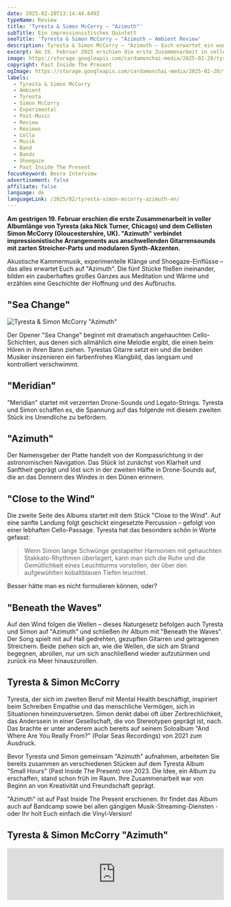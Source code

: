 ```yaml
---
date: 2025-02-20T13:14:44.649Z
typeName: Review
title: 'Tyresta & Simon McCorry – "Azimuth"'
subTitle: Ein impressionistisches Quintett
seoTitle: 'Tyresta & Simon McCorry – "Azimuth – Ambient Review'
description: Tyresta & Simon McCorry – "Azimuth – Euch erwartet ein wunderschönes Album, das Kammermusik, Ambient und Shoegaze verbindet. Jetzt reinhören!
excerpt: Am 19. Februar 2025 erschien die erste Zusammenarbeit in voller Albumlänge von Tyresta (aka Nick Turner, Chicago) und dem Cellisten Simon McCorry (Gloucestershire, UK). "Azimuth" verbindet impressionistische Arrangements aus anschwellenden Gitarrensounds mit zarten Streicher-Parts und modularen Synth-Akzenten.
image: https://storage.googleapis.com/cardamonchai-media/2025-02-20/tyresta-simon-mccorry-azimuth-soundsvegan-com-jpg-imagine-c8c8a8_c0c49f_1024_768/640.webp
copyright: Past Inside The Present
ogImage: https://storage.googleapis.com/cardamonchai-media/2025-02-20/tyresta-simon-mccorry-azimuth-soundsvegan-com-og-jpg-imagine-c8c8a8_b3ba96_1200_628/640.webp
labels:
  - Tyresta & Simon McCorry
  - Ambient
  - Tyresta
  - Simon McCorry
  - Experimental
  - Post-Music
  - Review
  - Reviews
  - Cello
  - Musik
  - Band
  - Bands
  - Shoegaze
  - Past Inside The Present
focusKeyword: Besra Interview
advertisement: false
affiliate: false
language: de
languageLink: /2025/02/tyresta-simon-mccorry-azimuth-en/
---
```


**Am gestrigen 19. Februar erschien die erste Zusammenarbeit in voller Albumlänge von Tyresta (aka Nick Turner, Chicago) und dem Cellisten Simon McCorry (Gloucestershire, UK). "Azimuth" verbindet impressionistische Arrangements aus anschwellenden Gitarrensounds mit zarten Streicher-Parts und modularen Synth-Akzenten.**

Akustische Kammermusik, experimentelle Klänge und Shoegaze-Einflüsse – das alles erwartet Euch auf "Azimuth". Die fünf Stücke fließen ineinander, bilden ein zauberhaftes großes Ganzes aus Meditation und Wärme und erzählen eine Geschichte der Hoffnung und des Aufbruchs.

## "Sea Change"

![Tyresta & Simon McCorry "Azimuth"](https://storage.googleapis.com/cardamonchai-media/2025-02-20/tyresta-simon-mccorry-azimuth-album-artwork-soundsvegan-com-jpg-imagine-d8d8b8_9fad84_700_700/640.webp 'Tyresta & Simon McCorry "Azimuth"')

Der Opener "Sea Change" beginnt mit dramatisch angehauchten Cello-Schichten, aus denen sich allmählich eine Melodie ergibt, die einen beim Hören in ihren Bann ziehen. Tyrestas Gitarre setzt ein und die beiden Musiker inszenieren ein farbenfrohes Klangbild, das langsam und kontrolliert verschwimmt.

## "Meridian"

"Meridian" startet mit verzerrten Drone-Sounds und Legato-Strings. Tyresta und Simon schaffen es, die Spannung auf das folgende mit diesem zweiten Stück ins Unendliche zu befördern.

## "Azimuth"

Der Namensgeber der Platte handelt von der Kompassrichtung in der astronomischen Navigation. Das Stück ist zunächst von Klarheit und Sanftheit geprägt und löst sich in der zweiten Hälfte in Drone-Sounds auf, die an das Donnern des Windes in den Dünen erinnern.

## "Close to the Wind"

Die zweite Seite des Albums startet mit dem Stück "Close to the Wind". Auf eine sanfte Landung folgt geschickt eingesetzte Percussion – gefolgt von einer lebhaften Cello-Passage. Tyresta hat das besonders schön in Worte gefasst:

> Wenn Simon lange Schwünge gestapelter Harmonien mit gehauchten Stakkato-Rhythmen überlagert, kann man sich die Ruhe und die Gemütlichkeit eines Leuchtturms vorstellen, der über den aufgewühlten kobaltblauen Tiefen leuchtet.

Besser hätte man es nicht formulieren können, oder?

## "Beneath the Waves"

Auf den Wind folgen die Wellen – dieses Naturgesetz befolgen auch Tyresta und Simon auf "Azimuth" und schließen ihr Album mit "Beneath the Waves". Der Song spielt mit auf Hall gedrehten, gezupften Gitarren und getragenen Streichern. Beide ziehen sich an, wie die Wellen, die sich am Strand begegnen, abrollen, nur um sich anschließend wieder aufzutürmen und zurück ins Meer hinauszurollen.

## Tyresta & Simon McCorry

Tyresta, der sich im zweiten Beruf mit Mental Health beschäftigt, inspiriert beim Schreiben Empathie und das menschliche Vermögen, sich in Situationen hineinzuversetzen. Simon denkt dabei oft über Zerbrechlichkeit, das Anderssein in einer Gesellschaft, die von Stereotypen geprägt ist, nach. Das brachte er unter anderem auch bereits auf seinem Soloalbum "And Where Are You Really From?" (Polar Seas Recordings) von 2021 zum Ausdruck.

Bevor Tyresta und Simon gemeinsam "Azimuth" aufnahmen, arbeiteten Sie bereits zusammen an verschiedenen Stücken auf dem Tyresta Album "Small Hours" (Past Inside The Present) von 2023. Die Idee, ein Album zu erschaffen, stand schon früh im Raum. Ihre Zusammenarbeit war von Beginn an von Kreativität und Freundschaft geprägt.

"Azimuth" ist auf Past Inside The Present erschienen. Ihr findet das Album auch auf Bandcamp sowie bei allen gängigen Musik-Streaming-Diensten - oder Ihr holt Euch einfach die Vinyl-Version!

## Tyresta & Simon McCorry "Azimuth"

<iframe
  style="border: 0; width: 100%; height: 120px;"
  src="https://bandcamp.com/EmbeddedPlayer/album=278059402/size=large/bgcol=ffffff/linkcol=0687f5/tracklist=false/artwork=small/transparent=true/"
  seamless
>
  <a href="https://pitp.bandcamp.com/album/azimuth">
    Azimuth by Tyresta &amp; Simon McCorry
  </a>
</iframe>
